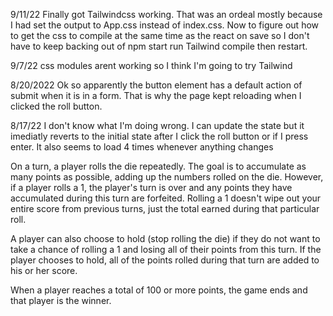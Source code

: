 9/11/22 Finally got Tailwindcss working.  That was an ordeal mostly because I had set the output to App.css instead of index.css.  Now to figure out how to get the css to compile at the same time as the react on save so I don't have to keep backing out of npm start run  Tailwind compile then restart.

9/7/22 css modules arent working so I think I'm going to try Tailwind

8/20/2022 Ok so apparently the button element has a default action of submit when it is in a form. That is why the page kept reloading when I clicked the roll button.

8/17/22 I don't know what I'm doing wrong. I can update the state but it imediatly reverts to the initial state after I click the roll button or if I press enter. It also seems to load 4 times whenever anything changes

On a turn, a player rolls the die repeatedly. The goal is to accumulate as many points as possible, adding up the numbers rolled on the die. However, if a player rolls a 1, the player's turn is over and any points they have accumulated during this turn are forfeited. Rolling a 1 doesn't wipe out your entire score from previous turns, just the total earned during that particular roll.

A player can also choose to hold (stop rolling the die) if they do not want to take a chance of rolling a 1 and losing all of their points from this turn. If the player chooses to hold, all of the points rolled during that turn are added to his or her score.

When a player reaches a total of 100 or more points, the game ends and that player is the winner.
